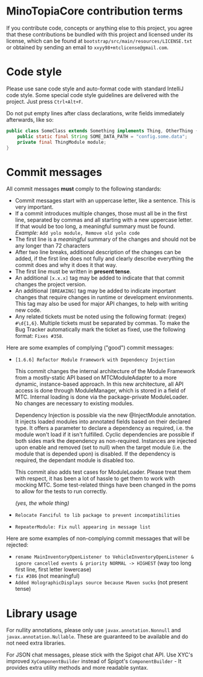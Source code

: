 # MinoTopiaCore contribution terms

If you contribute code, concepts or anything else to this project, you agree that these contributions be bundled with
this project and licensed under its license, which can be found at `bootstrap/src/main/resources/LICENSE.txt` or
obtained by sending an email to `xxyy98+mtclicense@gmail.com`.

# Code style

Please use sane code style and auto-format code with standard IntelliJ code style. 
Some special code style guidelines are delivered with the project. Just press `Ctrl+Alt+F`.

Do not put empty lines after class declarations, write fields immediately afterwards, like so:

````java
public class SomeClass extends Something implements Thing, OtherThing {
    public static final String SOME_DATA_PATH = "config.some.data";
    private final ThingModule module;
}
````

# Commit messages

All commit messages **must** comply to the following standards:

 - Commit messages start with an uppercase letter, like a sentence. This is very important.
 - If a commit introduces multiple changes, those must all be in the first line, separated by commas and
     all starting with a new uppercase letter. If that would be too long, a meaningful summary must be found.
	 *Example:* `Add yolo module, Remove old yolo code`
 - The first line is a *meaningful* summary of the changes and should not be any longer than 72 characters
 - After two line breaks, additional description of the changes can be added, if the first line does not 
    fully and clearly describe everything the commit does and why it does it that way.
 - The first line must be written in **present tense**. 
 - An additional `[x.x.x]` tag may be added to indicate that that commit changes the project version.
 - An additional `[BREAKING]` tag may be added to indicate important changes that require changes in
    runtime or development environments. This tag may also be used for major API changes, to help 
	with writing new code.
 - Any related tickets must be noted using the following format: (regex) `#\d{1,6}`. 
    Multiple tickets must be separated by commas. To make the Bug Tracker automatically mark the ticket
	as fixed, use the following format: `Fixes #358`.
	
Here are some examples of complying ("good") commit messages:

 * `[1.6.6] Refactor Module Framework with Dependency Injection`
    
    This commit changes the internal architecture of the Module Framework from a mostly-static
    API based on MTCModuleAdapter to a more dynamic, instance-based approach. In this new
    architecture, all API access is done through ModuleManager, which is stored in a field of
    MTC. Internal loading is done via the package-private ModuleLoader. No changes are necessary
    to existing modules.
      
    Dependency Injection is possible via the new @InjectModule annotation. It injects loaded
    modules into annotated fields based on their declared type. It offers a parameter to declare
    a dependency as required, i.e. the module won't load if it isn't fulfilled. Cyclic
    dependencies are possible if both sides mark the dependency as non-required. Instances are
    injected upon enable and removed (set to null) when the target module (i.e. the module that
    is depended upon) is disabled. If the dependency is required, the dependant module is disabled too.
  
    This commit also adds test cases for ModuleLoader. Please treat them with respect, it has been a
     lot of hassle to get them to work with mocking MTC. Some test-related things have been changed in
    the poms to allow for the tests to run correctly.
	
	_(yes, the whole thing)_
    
 * `Relocate Fanciful to lib package to prevent incompatibilities`
 * `RepeaterModule: Fix null appearing in message list`
 
Here are some examples of non-complying commit messages that will be rejected:

 * `rename MainInventoryOpenListener to VehicleInventoryOpenListener & ignore cancelled events & priority NORMAL -> HIGHEST`
     (way too long first line, first letter lowercase)
 * `fix #386` (not meaningful)
 * `Added HolographicDisplays source because Maven sucks` (not present tense)
 
# Library usage

For nullity annotations, please only use `javax.annotation.Nonnull` and `javax.annotation.Nullable`. These are guaranteed
to be available and do not need extra libraries.

For JSON chat messages, please stick with the Spigot chat API. Use XYC's improved `XyComponentBuilder` instead of
Spigot's `ComponentBuilder` - It provides extra utility methods and more readable syntax.
